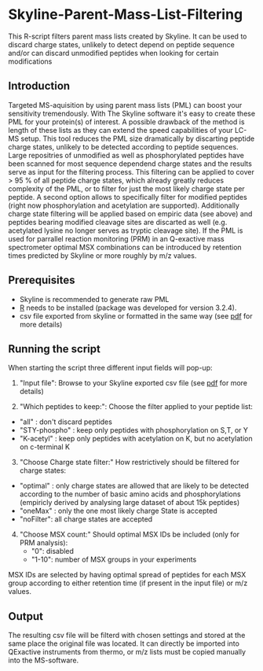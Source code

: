 # Skyline-Parent-Mass-List-Filtering
This R-script filters parent mass lists created by Skyline. It can be used to discard charge states, unlikely to detect depend on peptide sequence and/or can discard unmodified peptides when looking for certain modifications


## Introduction

Targeted MS-aquisition by using parent mass lists (PML) can boost your sensitivity tremendously. With The Skyline software it's easy to create these PML for your protein(s) of interest. A possible drawback of the method is length of these lists as they can extend the speed capabilities of your LC-MS setup. This tool reduces the PML size dramatically by discarting peptide charge states, unlikely to be detected according to peptide sequences. Large repositries of unmodified as well as phosphorylated peptides have been scanned for most sequence dependend charge states and the results serve as input for the filtering process. This filtering can be applied to cover > 95 % of all peptide charge states, which already greatly reduces complexity of the PML, or to filter for just the most likely charge state per peptide.
A second option allows to specifically filter for modified peptides (right now phosphorylation and acetylation are supported). Additionally charge state filtering will be applied based on empiric data (see above) and peptides bearing modified cleavage sites are discarted as well (e.g. acetylated lysine no longer serves as tryptic cleavage site).
If the PML is used for parrallel reaction monitoring (PRM) in an Q-exactive mass spectrometer optimal MSX combinations can be introduced by retention times predicted by Skyline or more roughly by m/z values.

## Prerequisites

 - Skyline is recommended to generate raw PML
 - [R](https://cran.r-project.org/bin/windows/base/) needs to be installed (package was developed for version 3.2.4).
 - csv file exported from skyline or formatted in the same way (see [pdf](Creating-parent-mass-lists-with-skyline.pdf) for more details)

## Running the script

When starting the script three different input fields will pop-up:
 1. "Input file": Browse to your Skyline exported csv file (see [pdf](Creating-parent-mass-lists-with-skyline.pdf) for more details)

 2. "Which peptides to keep:": Choose the filter applied to your peptide list:
   - "all"         : don't discard peptides
   - "STY-phospho" : keep only peptides with phosphorylation on S,T, or Y
   - "K-acetyl"    : keep only peptides with acetylation on K, but no acetylation on c-terminal K

 3. "Choose Charge state filter:" How restrictively should be filtered for charge states:
   - "optimal" : only charge states are allowed that are likely to be detected according to the number of basic amino acids and phosphorylations (empiricly derived by analysing large dataset of about 15k peptides)
   - "oneMax"  : only the one most likely charge State is accepted
   - "noFilter": all charge states are accepted

4. "Choose MSX count:" Should optimal MSX IDs be included (only for PRM analysis):
   - "0": disabled
   - "1-10": number of MSX groups in your experiments

MSX IDs are selected by having optimal spread of peptides for each MSX group according to either retention time (if present in the input file) or m/z values.

## Output

The resulting csv file will be filterd with chosen settings and stored at the same place the original file was located. It can directly be imported into QExactive instruments from thermo, or m/z lists must be copied manually into the MS-software.

